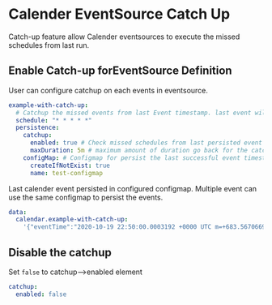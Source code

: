 # Calender EventSource Catch Up

Catch-up feature allow Calender eventsources to execute the missed schedules
from last run.

## Enable Catch-up forEventSource Definition

User can configure catchup on each events in eventsource.

```yaml
example-with-catch-up:
  # Catchup the missed events from last Event timestamp. last event will be persisted in configmap.
  schedule: "* * * * *"
  persistence:
    catchup:
      enabled: true # Check missed schedules from last persisted event time on every start
      maxDuration: 5m # maximum amount of duration go back for the catch-up
    configMap: # Configmap for persist the last successful event timestamp
      createIfNotExist: true
      name: test-configmap
```

Last calender event persisted in configured configmap. Multiple event can use
the same configmap to persist the events.

```yaml
data:
  calendar.example-with-catch-up:
    '{"eventTime":"2020-10-19 22:50:00.0003192 +0000 UTC m=+683.567066901"}'
```

## Disable the catchup

Set `false` to catchup-->enabled element

```yaml
catchup:
  enabled: false
```
